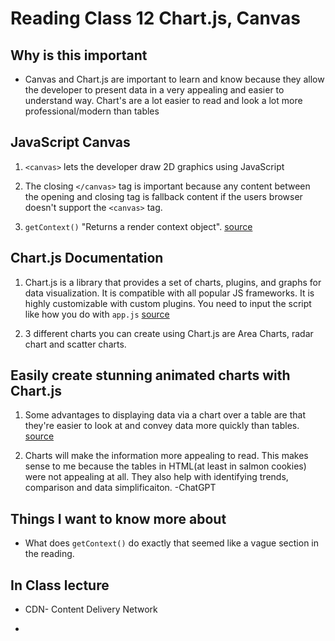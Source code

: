 # Reading Class 12 Chart.js, Canvas

## Why is this important

- Canvas and Chart.js are important to learn and know because they allow the developer to present data in a very appealing and easier to understand way.  Chart's are a lot easier to read and look a lot more professional/modern than tables

## JavaScript Canvas

1. `<canvas>` lets the developer draw 2D graphics using JavaScript

2. The closing `</canvas>` tag is important because any content between the opening and closing tag is fallback content if the users browser doesn't support the `<canvas>` tag.

3. `getContext()` "Returns a render context object". [source](https://www.javascripttutorial.net/web-apis/javascript-canvas/)

## Chart.js Documentation

1. Chart.js is a library that provides a set of charts, plugins, and graphs for data visualization.  It is compatible with all popular JS frameworks.  It is highly customizable with custom plugins. You need to input the script like how you do with `app.js` [source](https://www.chartjs.org/docs/latest/)

2. 3 different charts you can create using Chart.js are Area Charts, radar chart and scatter charts.

## Easily create stunning animated charts with Chart.js

1. Some advantages to displaying data via a chart over a table are that they're easier to look at and convey data more quickly than tables. [source](https://www.webdesignerdepot.com/2013/11/easily-create-stunning-animated-charts-with-chart-js/) 

2. Charts will make the information more appealing to read.  This makes sense to me because the tables in HTML(at least in salmon cookies) were not appealing at all.  They also help with identifying trends, comparison and data simplificaiton. -ChatGPT

## Things I want to know more about

- What does `getContext()` do exactly that seemed like a vague section in the reading.

## In Class lecture

- CDN- Content Delivery Network

- 